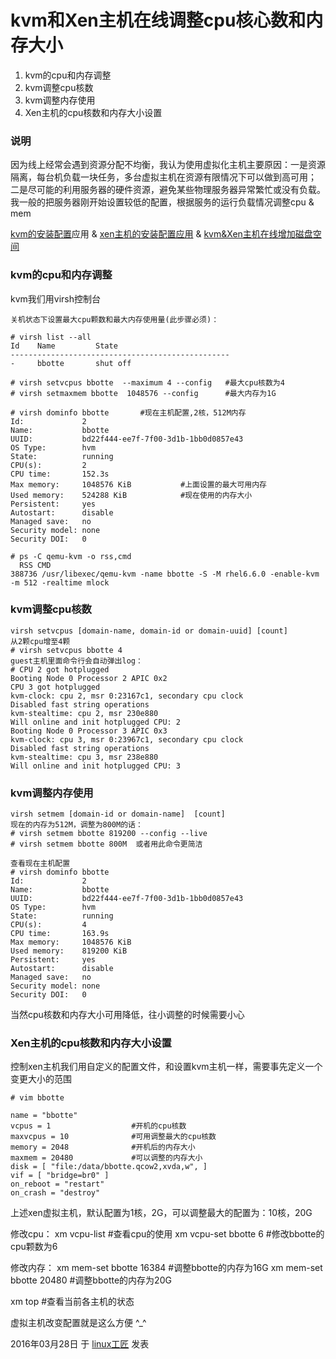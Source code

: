 # kvm和Xen主机在线调整cpu核心数和内存大小

1. kvm的cpu和内存调整
2. kvm调整cpu核数
3. kvm调整内存使用
4. Xen主机的cpu核数和内存大小设置

### 说明

因为线上经常会遇到资源分配不均衡，我认为使用虚拟化主机主要原因：一是资源隔离，每台机负载一块任务，多台虚拟主机在资源有限情况下可以做到高可用； 二是尽可能的利用服务器的硬件资源，避免某些物理服务器异常繁忙或没有负载。 我一般的把服务器刚开始设置较低的配置，根据服务的运行负载情况调整cpu & mem

[kvm的安装配置](http://bbotte.com/kvm-xen/virtualization-of-kvm-configuration-applications/)应用  &  [xen主机的安装配置应用](http://bbotte.com/kvm-xen/virtualization-of-xen-project-configuration-applications/)  & [kvm&Xen主机在线增加磁盘空间](http://bbotte.com/kvm-xen/kvm-and-xen-host-online-increase-disk-space/)

### **kvm的cpu和内存调整**

kvm我们用virsh控制台

```
关机状态下设置最大cpu颗数和最大内存使用量(此步骤必须)：
 
# virsh list --all 
Id    Name         State
-------------------------------------------------
-     bbotte       shut off 
    
# virsh setvcpus bbotte  --maximum 4 --config   #最大cpu核数为4
# virsh setmaxmem bbotte  1048576 --config      #最大内存为1G
```

```
# virsh dominfo bbotte       #现在主机配置,2核，512M内存
Id:             2
Name:           bbotte
UUID:           bd22f444-ee7f-7f00-3d1b-1bb0d0857e43
OS Type:        hvm
State:          running
CPU(s):         2
CPU time:       152.3s
Max memory:     1048576 KiB           #上面设置的最大可用内存
Used memory:    524288 KiB            #现在使用的内存大小
Persistent:     yes
Autostart:      disable
Managed save:   no
Security model: none
Security DOI:   0
   
# ps -C qemu-kvm -o rss,cmd
  RSS CMD
388736 /usr/libexec/qemu-kvm -name bbotte -S -M rhel6.6.0 -enable-kvm -m 512 -realtime mlock
```

### kvm调整cpu核数

```
virsh setvcpus [domain-name, domain-id or domain-uuid] [count]
从2颗cpu增至4颗
# virsh setvcpus bbotte 4
guest主机里面命令行会自动弹出log：
# CPU 2 got hotplugged
Booting Node 0 Processor 2 APIC 0x2
CPU 3 got hotplugged
kvm-clock: cpu 2, msr 0:23167c1, secondary cpu clock
Disabled fast string operations
kvm-stealtime: cpu 2, msr 230e880
Will online and init hotplugged CPU: 2
Booting Node 0 Processor 3 APIC 0x3
kvm-clock: cpu 3, msr 0:23967c1, secondary cpu clock
Disabled fast string operations
kvm-stealtime: cpu 3, msr 238e880
Will online and init hotplugged CPU: 3
```

### kvm调整内存使用

```
virsh setmem [domain-id or domain-name]  [count]
现在的内存为512M，调整为800M的话：
# virsh setmem bbotte 819200 --config --live
# virsh setmem bbotte 800M  或者用此命令更简洁
 
查看现在主机配置
# virsh dominfo bbotte
Id:             2
Name:           bbotte
UUID:           bd22f444-ee7f-7f00-3d1b-1bb0d0857e43
OS Type:        hvm
State:          running
CPU(s):         4
CPU time:       163.9s
Max memory:     1048576 KiB
Used memory:    819200 KiB
Persistent:     yes
Autostart:      disable
Managed save:   no
Security model: none
Security DOI:   0
```

当然cpu核数和内存大小可用降低，往小调整的时候需要小心

### **Xen主机的cpu核数和内存大小设置**

控制xen主机我们用自定义的配置文件，和设置kvm主机一样，需要事先定义一个变更大小的范围

```
# vim bbotte
 
name = "bbotte"
vcpus = 1                  #开机的cpu核数
maxvcpus = 10              #可用调整最大的cpu核数
memory = 2048              #开机后的内存大小
maxmem = 20480             #可以调整的内存大小
disk = [ "file:/data/bbotte.qcow2,xvda,w", ]
vif = [ "bridge=br0" ]
on_reboot = "restart"
on_crash = "destroy"
```

上述xen虚拟主机，默认配置为1核，2G，可以调整最大的配置为：10核，20G

修改cpu：
xm vcpu-list                                 #查看cpu的使用
xm vcpu-set bbotte 6                   #修改bbotte的cpu颗数为6

修改内存：
xm mem-set bbotte 16384          #调整bbotte的内存为16G
xm mem-set bbotte 20480          #调整bbotte的内存为20G

xm top                                        #查看当前各主机的状态

虚拟主机改变配置就是这么方便 ^_^

2016年03月28日 于 [linux工匠](http://www.bbotte.com/) 发表



































